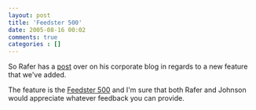 ```yaml
---
layout: post
title: 'Feedster 500'
date: 2005-08-16 00:02
comments: true
categories : []
---  
```


So Rafer has a <a href="http://corp.feedster.com/blog/rafer/archives/2005/08/announcing_the.html">post</a> over on his corporate blog in regards to a new feature that we've added.

The feature is the <a href="http://top500.feedster.com/">Feedster 500</a> and I'm sure that both Rafer and Johnson would appreciate whatever feedback you can provide.



